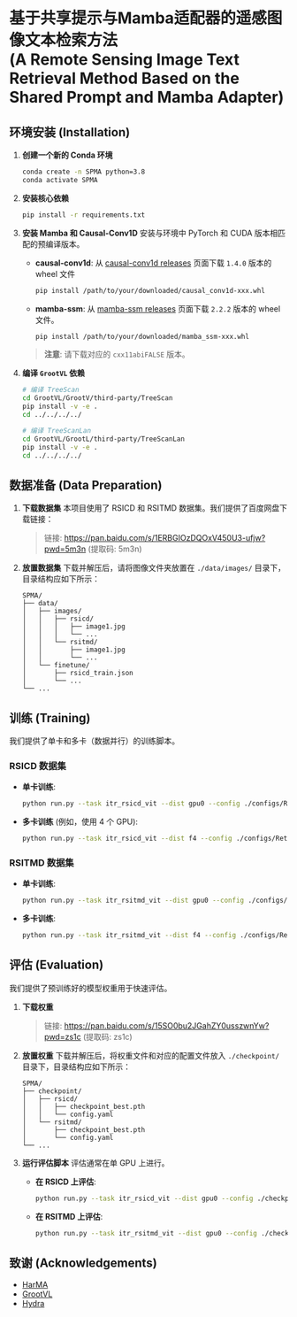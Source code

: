 # 基于共享提示与Mamba适配器的遥感图像文本检索方法<br>(A Remote Sensing Image Text Retrieval Method Based on the Shared Prompt and Mamba Adapter)



## 环境安装 (Installation)
1.  **创建一个新的 Conda 环境**
    ```bash
    conda create -n SPMA python=3.8 
    conda activate SPMA
    ```

2.  **安装核心依赖**
    ```bash
    pip install -r requirements.txt
    ```

3.  **安装 Mamba 和 Causal-Conv1D**
    安装与环境中 PyTorch 和 CUDA 版本相匹配的预编译版本。

    *   **causal-conv1d**: 从 [causal-conv1d releases](https://github.com/Dao-AILab/causal-conv1d/releases) 页面下载 `1.4.0` 版本的 wheel 文件 
        ```bash
        pip install /path/to/your/downloaded/causal_conv1d-xxx.whl
        ```

    *   **mamba-ssm**: 从 [mamba-ssm releases](https://github.com/state-spaces/mamba/releases) 页面下载 `2.2.2` 版本的 wheel 文件。
        ```bash
        pip install /path/to/your/downloaded/mamba_ssm-xxx.whl
        ```
    > **注意**: 请下载对应的 `cxx11abiFALSE` 版本。

4.  **编译 `GrootVL` 依赖**
    ```bash
    # 编译 TreeScan
    cd GrootVL/GrootV/third-party/TreeScan
    pip install -v -e .
    cd ../../../../

    # 编译 TreeScanLan
    cd GrootVL/GrootL/third-party/TreeScanLan
    pip install -v -e .
    cd ../../../../
    ```

## 数据准备 (Data Preparation)

1.  **下载数据集**
    本项目使用了 RSICD 和 RSITMD 数据集。我们提供了百度网盘下载链接：
    > 链接: https://pan.baidu.com/s/1ERBGIOzDQOxV450U3-ufjw?pwd=5m3n (提取码: 5m3n)

2.  **放置数据集**
    下载并解压后，请将图像文件夹放置在 `./data/images/` 目录下，目录结构应如下所示：
    ```
    SPMA/
    ├── data/
    │   ├── images/
    │   │   ├── rsicd/
    │   │   │   ├── image1.jpg
    │   │   │   └── ...
    │   │   └── rsitmd/
    │   │       ├── image1.jpg
    │   │       └── ...
    │   └── finetune/
    │       ├── rsicd_train.json
    │       └── ...
    └── ...
    ```

## 训练 (Training)

我们提供了单卡和多卡（数据并行）的训练脚本。

### RSICD 数据集

*   **单卡训练**:
    ```bash
    python run.py --task itr_rsicd_vit --dist gpu0 --config ./configs/Retrieval_rsicd_vit.yaml --output_dir ./output/train/rsicd
    ```

*   **多卡训练** (例如，使用 4 个 GPU):
    ```bash
    python run.py --task itr_rsicd_vit --dist f4 --config ./configs/Retrieval_rsicd_vit.yaml --output_dir ./output/train/rsicd
    ```

### RSITMD 数据集

*   **单卡训练**:
    ```bash
    python run.py --task itr_rsitmd_vit --dist gpu0 --config ./configs/Retrieval_rsitmd_vit.yaml --output_dir ./output/train/rsitmd
    ```

*   **多卡训练**:
    ```bash
    python run.py --task itr_rsitmd_vit --dist f4 --config ./configs/Retrieval_rsitmd_vit.yaml --output_dir ./output/train/rsitmd
    ```

## 评估 (Evaluation)

我们提供了预训练好的模型权重用于快速评估。

1.  **下载权重**
    > 链接: https://pan.baidu.com/s/15SO0bu2JGahZY0usszwnYw?pwd=zs1c (提取码: zs1c)

2.  **放置权重**
    下载并解压后，将权重文件和对应的配置文件放入 `./checkpoint/` 目录下，目录结构应如下所示：
    ```
    SPMA/
    ├── checkpoint/
    │   ├── rsicd/
    │   │   ├── checkpoint_best.pth
    │   │   └── config.yaml
    │   └── rsitmd/
    │       ├── checkpoint_best.pth
    │       └── config.yaml
    └── ...
    ```

3.  **运行评估脚本**
    评估通常在单 GPU 上进行。

    *   **在 RSICD 上评估**:
        ```bash
        python run.py --task itr_rsicd_vit --dist gpu0 --config ./checkpoint/rsicd/config.yaml --output_dir ./output/test/rsicd --checkpoint ./checkpoint/rsicd/checkpoint_best.pth --evaluate
        ```

    *   **在 RSITMD 上评估**:
        ```bash
        python run.py --task itr_rsitmd_vit --dist gpu0 --config ./checkpoint/rsitmd/config.yaml --output_dir ./output/test/rsitmd --checkpoint ./checkpoint/rsitmd/checkpoint_best.pth --evaluate
        ```

## 致谢 (Acknowledgements)
*   [HarMA](https://github.com/seekerhuang/HarMA)
*   [GrootVL](https://github.com/EasonXiao-888/MambaTree)
*   [Hydra](https://github.com/goombalab/hydra)




